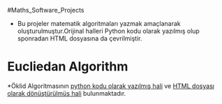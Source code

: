 #Maths_Software_Projects
* Bu projeler matematik algoritmaları yazmak amaçlanarak oluşturulmuştur.Orijinal halleri Python kodu olarak yazılmış olup sponradan HTML dosyasına da çevrilmiştir.
# Eucliedan Algorithm
  *Öklid Algoritmasının [python kodu olarak yazılmış hali](https://github.com/MertKOCASAHAN/Maths_Software_Projects/blob/main/Euclidean%20Algorithm.py) ve [HTML dosyası olarak dönüştürülmüş hali](https://github.com/MertKOCASAHAN/Maths_Software_Projects/blob/main/Euclidean%20algorithm.HTML) bulunmaktadır.






 
